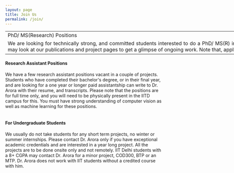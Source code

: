 ```yaml
---
layout: page
title: Join Us
permalink: /join/
---
```



<table style="width:1200" align="center">
<tr><td>
<div align="justify" class="style-paper-title">PhD/ MS(Research) Positions </div>
</td></tr>
<tr><td>
<div align="justify" class="style-paragraph"> 
We are looking for technically strong, and committed students interested to do a PhD/ MS(R) in computer vision and machine learning. Interested students may look at our publications and project pages to get a glimpse of ongoing work. Note that, applicants must go through the official IITD admission process. 
</div>
</td></tr>
</table>



<h4 id="research-assistant-positions">Research Assistant Positions</h4>
We have a few research assistant positions vacant in a couple of projects. Students who have completed their bachelor&#39;s degree, or in their final year, and are looking for a one year or longer paid assistantship can write to Dr. Arora with their resume, and transcripts. Please note that the positions are for full time only, and you will need to be physically present in the IITD campus for this. You must have strong understanding of computer vision as well as machine learning for these positions.
<br/>
<br/>

<h4 id="for-undergraduate-students">For Undergraduate Students</h4>
We usually do not take students for any short term projects, no winter or summer internships. Please contact Dr. Arora only if you have exceptional academic credentials and are interested in a year long project. All the projects are to be done onsite only and not remotely. IIT Delhi students with a 8+ CGPA may contact Dr. Arora for a minor project, COD300, BTP or an MTP. Dr. Arora does not work with IIT students without a credited course with him.

</div>
</td>
</tr>
</table>

